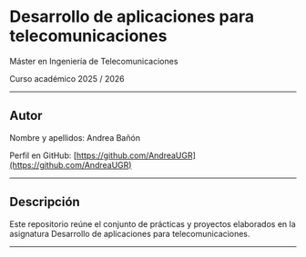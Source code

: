 # Desarrollo de aplicaciones para telecomunicaciones

Máster en Ingeniería de Telecomunicaciones 

Curso académico 2025 / 2026

---

## Autor
Nombre y apellidos: Andrea Bañón

Perfil en GitHub: [https://github.com/AndreaUGR](https://github.com/AndreaUGR)

---

## Descripción
Este repositorio reúne el conjunto de prácticas y proyectos elaborados en la asignatura Desarrollo de aplicaciones para telecomunicaciones.

---

